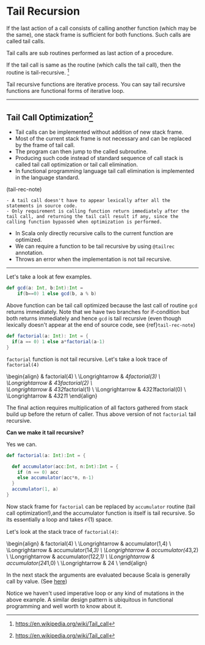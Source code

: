 # Tail Recursion

  If the last action of a call consists of calling another function (which may
  be the same), one stack frame is sufficient for both functions. Such calls are called tail calls.

  Tail calls are sub routines performed as last action of a procedure.


  If the tail call is same as the routine (which calls the tail call), then the routine is tail-recursive. [^1]


  Tail recursive functions are iterative process. You can say tail recursive functions are functional forms of iterative loop.


-------------------------------------------------------

## Tail Call Optimization[^1]  


- Tail calls can be implemented without addition of new stack frame.
- Most of the current stack frame is not necessary and can be replaced by the frame of tail call.
- The program can then jump to the called subroutine.
- Producing such code instead of standard sequence of call stack is called tail call optimization or tail call elimination.
- In functional programming language tail call elimination is implemented in the language standard.


(tail-rec-note)
```{important}
- A tail call doesn't have to appear lexically after all the statements in source code.
- Only requirement is calling function return immediately after the tail call, and returning the tail call result if any, since the calling function bypassed when optimization is performed.
```


- In Scala only directly recursive calls to the current function are optimized.
- We can require a function to be tail recursive by using `@tailrec` annotation.
- Throws an error when the implementation is not tail recursive.

----------------------------------------------------------------------------
Let's take a look at few examples.

```scala
def gcd(a: Int, b:Int):Int =
    if(b==0) 1 else gcd(b, a % b)
```

Above function can be tail call optimized because the last call of routine `gcd` returns immediately.
Note that we have two branches for if-condition but both returns immediately and hence `gcd` is tail recursive (even though lexically doesn't appear at the end of source code, see {ref}`tail-rec-note`)


```scala
def factorial(a: Int): Int = {
  if(a == 0) 1 else a*factorial(a-1)
}
```
`factorial` function is not tail recursive. Let's take a look trace of `factorial(4)`

\begin{align}
& factorial(4) \\
\Longrightarrow & 4*factorial(3) \\
\Longrightarrow & 4*3*factorial(2) \\  
\Longrightarrow & 4*3*2*factorial(1) \\
\Longrightarrow & 4*3*2*1*factorial(0) \\
\Longrightarrow & 4*3*2*1*1
\end{align}


The final action requires multiplication of all factors gathered from stack build up before the return of caller. Thus above version of not `factorial` tail recursive.

**Can we make it tail recursive?**

Yes we can.

```scala
def factorial(a: Int):Int = {

  def accumulator(acc:Int, n:Int):Int = {
    if (n == 0) acc
    else accumulator(acc*n, n-1)
  }
  accumulator(1, a)
}
```

Now stack frame for `factorial` can be replaced by `accumulator` routine (tail call optimization!),and the accumulator function is itself is tail recursive. So its essentially a loop and takes $\mathcal{O}(1)$ space.

Let's look at the stack trace of `factorial(4)`:


\begin{align}
& factorial(4)  \\
\Longrightarrow & accumulator(1,4) \\
\Longrightarrow & accumulator(1*4,3) \\
\Longrightarrow & accumulator(4*3,2) \\
\Longrightarrow & accumulator(12*2,1) \\
\Longrightarrow & accumulator(24*1,0) \\
\Longrightarrow & 24 \\
\end{align}


In the next stack the arguments are evaluated because Scala is generally call by value. (See [here](./week1_2.md))

Notice we haven't used imperative loop or any kind of mutations in the above example. A similar design pattern is ubiquitous in functional programming and well worth to know about it.



[^1]: https://en.wikipedia.org/wiki/Tail_call
